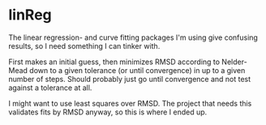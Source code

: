 # linReg
The linear regression- and curve fitting packages I'm using give confusing results,
so I need something I can tinker with.

First makes an initial guess, 
then minimizes RMSD according to Nelder-Mead 
down to a given tolerance (or until convergence) in up to a given number of steps.
Should probably just go until convergence
and not test against a tolerance at all.

I might want to use least squares over RMSD.
The project that needs this validates fits by RMSD anyway,
so this is where I ended up.
